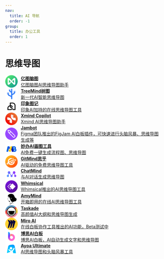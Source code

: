 ```yaml
---
nav:
  title: AI 导航
  order: -1
group:
  title: 办公工具
  order: 1
---
```


# 思维导图

<List>
  <a href="https://www.edrawsoft.cn/mindmaster/" style="display:flex; align-items:center;">
    <img src="./imgs/办公工具/思维导图/亿图脑图.png" alt="POE" width="40" height="40" style="margin-right: 10px;"/>
    <div>
      <p style="margin: 0; font-weight: bold;">亿图脑图</p>
      <p style="margin: 0;">亿图脑图AI思维导图助手</p>
    </div>
  </a>
  <a href="https://shutu.cn/" style="display:flex; align-items:center;">
    <img src="./imgs/办公工具/思维导图/TreeMind树图.png" alt="POE" width="40" height="40" style="margin-right: 10px;"/>
    <div>
      <p style="margin: 0; font-weight: bold;">TreeMind树图</p>
      <p style="margin: 0;">新一代AI智能思维导图</p>
    </div>
  </a>
  <a href="https://www.yinxiang.com/product/evermind/" style="display:flex; align-items:center;">
    <img src="./imgs/办公工具/思维导图/印象图记.png" alt="POE" width="40" height="40" style="margin-right: 10px;"/>
    <div>
      <p style="margin: 0; font-weight: bold;">印象图记</p>
      <p style="margin: 0;">印象AI加持的在线思维导图工具</p>
    </div>
  </a>
  <a href="https://xmind.ai/" style="display:flex; align-items:center;">
    <img src="./imgs/办公工具/思维导图/Xmind Copilot.png" alt="POE" width="40" height="40" style="margin-right: 10px;"/>
    <div>
      <p style="margin: 0; font-weight: bold;">Xmind Copilot</p>
      <p style="margin: 0;">Xmind AI思维导图助手</p>
    </div>
  </a>
  <a href="https://www.figma.com/community/widget/1274481464484630971" style="display:flex; align-items:center;">
    <img src="./imgs/办公工具/思维导图/Jambot.png" alt="POE" width="40" height="40" style="margin-right: 10px;"/>
    <div>
      <p style="margin: 0; font-weight: bold;">Jambot</p>
      <p style="margin: 0;">Figma团队推出的FigJam AI白板插件，可快速进行头脑风暴、思维导图生成等</p>
    </div>
  </a>
  <a href="https://imiaoban.com/ai/mind" style="display:flex; align-items:center;">
    <img src="./imgs/办公工具/思维导图/妙办AI画图工具.png" alt="POE" width="40" height="40" style="margin-right: 10px;"/>
    <div>
      <p style="margin: 0; font-weight: bold;">妙办AI画图工具</p>
      <p style="margin: 0;">AI免费一键生成流程图、思维导图</p>
    </div>
  </a>
  <a href="https://gitmind.cn/" style="display:flex; align-items:center;">
    <img src="./imgs/办公工具/思维导图/GitMind思乎.png" alt="POE" width="40" height="40" style="margin-right: 10px;"/>
    <div>
      <p style="margin: 0; font-weight: bold;">GitMind思乎</p>
      <p style="margin: 0;">AI驱动的免费思维导图工具</p>
    </div>
  </a>
  <a href="https://www.chatmind.tech/" style="display:flex; align-items:center;">
    <img src="./imgs/办公工具/思维导图/ChatMind.png" alt="POE" width="40" height="40" style="margin-right: 10px;"/>
    <div>
      <p style="margin: 0; font-weight: bold;">ChatMind</p>
      <p style="margin: 0;">与AI对话生成思维导图</p>
    </div>
  </a>
  <a href="https://whimsical.com/ai-mind-maps" style="display:flex; align-items:center;">
    <img src="./imgs/办公工具/思维导图/Whimsical.png" alt="POE" width="40" height="40" style="margin-right: 10px;"/>
    <div>
      <p style="margin: 0; font-weight: bold;">Whimsical</p>
      <p style="margin: 0;">Whimsical推出的AI思维导图工具</p>
    </div>
  </a>
  <a href="https://amymind.com/" style="display:flex; align-items:center;">
    <img src="./imgs/办公工具/思维导图/AmyMind.png" alt="POE" width="40" height="40" style="margin-right: 10px;"/>
    <div>
      <p style="margin: 0; font-weight: bold;">AmyMind</p>
      <p style="margin: 0;">开箱即用的在线AI思维导图工具</p>
    </div>
  </a>
  <a href="https://www.taskade.com/" style="display:flex; align-items:center;">
    <img src="./imgs/办公工具/思维导图/Taskade.png" alt="POE" width="40" height="40" style="margin-right: 10px;"/>
    <div>
      <p style="margin: 0; font-weight: bold;">Taskade</p>
      <p style="margin: 0;">高颜值AI大纲和思维导图生成</p>
    </div>
  </a>
  <a href="https://miro.com/mind-map/" style="display:flex; align-items:center;">
    <img src="./imgs/办公工具/思维导图/Miro AI.png" alt="POE" width="40" height="40" style="margin-right: 10px;"/>
    <div>
      <p style="margin: 0; font-weight: bold;">Miro AI</p>
      <p style="margin: 0;">在线白板协作工具推出的AI功能，Beta测试中</p>
    </div>
  </a>
  <a href="https://boardmix.cn/ai-whiteboard/" style="display:flex; align-items:center;">
    <img src="./imgs/办公工具/思维导图/博思AI白板.png" alt="POE" width="40" height="40" style="margin-right: 10px;"/>
    <div>
      <p style="margin: 0; font-weight: bold;">博思AI白板</p>
      <p style="margin: 0;">博思AI白板，AI自动生成文字和思维导图</p>
    </div>
  </a>
  <a href="https://www.ayoa.com/ultimate/" style="display:flex; align-items:center;">
    <img src="./imgs/办公工具/思维导图/Ayoa Ultimate.png" alt="POE" width="40" height="40" style="margin-right: 10px;"/>
    <div>
      <p style="margin: 0; font-weight: bold;">Ayoa Ultimate</p>
      <p style="margin: 0;">AI思维导图和头脑风暴工具</p>
    </div>
  </a>
</List>
